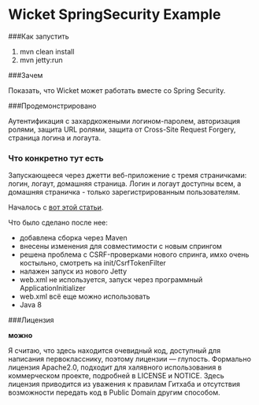 Wicket SpringSecurity Example
=============================

###Как запустить

1. mvn clean install
2. mvn jetty:run

###Зачем

Показать, что Wicket может работать вместе со Spring Security.

###Продемонстрировано

Аутентификация с захардкожеными логином-паролем, авторизация ролями, защита URL ролями, защита от Cross-Site Request Forgery, страница логина и логаута.

### Что конкретно тут есть

Запускающееся через джетти веб-приложение с тремя страничками: логин, логаут, домашняя страница. Логин и логаут доступны всем, а домашняя страничка - только зарегистрированным пользователям.

Началось с [вот этой статьи](https://codepitbull.wordpress.com/2013/07/31/using-spring-security-3-with-wicket-6-authroles-and-javaconfig-and-a-little-servlet-3/).

Что было сделано после нее:

* добавлена сборка через Maven
* внесены изменения для совместимости с новым спрингом
* решена проблема с CSRF-проверками нового спринга, имхо очень костыльно, смотреть на init/CsrfTokenFilter
* налажен запуск из нового Jetty
* web.xml не используется, запуск через программный ApplicationInitializer
* web.xml всё еще можно использовать
* Java 8

###Лицензия

**можно**

Я считаю, что здесь находится очевидный код, доступный для написания первокласснику, поэтому лицензии — глупость.
Формально лицензия Apache2.0, подходит для халявного использования в коммерческом проекте, подробней в LICENSE и NOTICE.
Здесь лицензия приводится из уважения к правилам Гитхаба и отсутствия возможности передать код в Public Domain другим способом.


